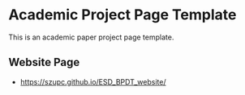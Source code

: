 # Academic Project Page Template
This is an academic paper project page template.

## Website Page

- https://szupc.github.io/ESD_BPDT_website/


